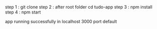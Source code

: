 step 1 : git clone 
step 2 : after root folder cd tudo-app
step 3 : npm install 
step 4 : npm start

app running successfully in localhost 3000 port default